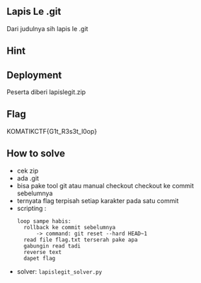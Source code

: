 ## Lapis Le .git
Dari judulnya sih lapis le .git

## Hint

## Deployment

Peserta diberi lapislegit.zip

## Flag

KOMATIKCTF{G1t_R3s3t_l0op}

## How to solve
- cek zip
- ada .git
- bisa pake tool git atau manual checkout checkout ke commit sebelumnya
- ternyata flag terpisah setiap karakter pada satu commit
- scripting :
  ```text
  loop sampe habis:
    rollback ke commit sebelumnya
        -> command: git reset --hard HEAD~1
    read file flag.txt terserah pake apa
    gabungin read tadi
    reverse text
    dapet flag
    ```
- solver:
  `lapislegit_solver.py`